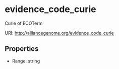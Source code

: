 # evidence_code_curie

Curie of ECOTerm

URI: http://alliancegenome.org/evidence_code_curie



<!-- no inheritance hierarchy -->


## Properties

 * Range: string


